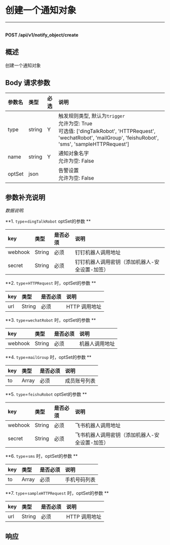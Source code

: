 # 创建一个通知对象

---

<br />**POST /api/v1/notify_object/create**

## 概述
创建一个通知对象




## Body 请求参数

| 参数名        | 类型     | 必选   | 说明              |
|:-----------|:-------|:-----|:----------------|
| type | string | Y | 触发规则类型, 默认为`trigger`<br>允许为空: True <br>可选值: ['dingTalkRobot', 'HTTPRequest', 'wechatRobot', 'mailGroup', 'feishuRobot', 'sms', 'sampleHTTPRequest'] <br> |
| name | string | Y | 通知对象名字<br>允许为空: False <br> |
| optSet | json |  | 告警设置<br>允许为空: False <br> |

## 参数补充说明


*数据说明.*


**1. `type`=`dingTalkRobot` optSet的参数 **

| key      | 类型   | 是否必须 | 说明    |
| :------- | :----- | :------- | :------------------ |
| webhook  | String | 必须    | 钉钉机器⼈调⽤地址 |
| secret   | String | 必须    | 钉钉机器⼈调⽤密钥（添加机器⼈-安全设置-加签） |


**2. `type`=`HTTPRequest` 时，optSet的参数 **

| key      | 类型   | 是否必须 | 说明  |
| :------- | :----- | :------- | :----------- |
| url      | String | 必须 | HTTP 调⽤地址 |


**3. `type`=`wechatRobot` 时，optSet的参数 **

| key      | 类型   | 是否必须 | 说明  |
| :------- | :----- | :------- | :----------- |
| webhook  | String | 必须    | 机器⼈调⽤地址 |

**4. `type`=`mailGroup` 时，optSet的参数 **

| key      | 类型   | 是否必须 | 说明  |
| :------- | :----- | :------- | :----------- |
| to  | Array | 必须    | 成员账号列表 |

**5. `type`=`feishuRobot` optSet的参数 **

| key      | 类型   | 是否必须 | 说明    |
| :------- | :----- | :------- | :------------------ |
| webhook  | String | 必须    | 飞书机器⼈调⽤地址 |
| secret   | String | 必须    | 飞书机器⼈调⽤密钥（添加机器⼈-安全设置-加签） |

**6. `type`=`sms` 时，optSet的参数 **

 | key      | 类型   | 是否必须 | 说明  |
 | :------- | :----- | :------- | :----------- |
 | to  | Array | 必须    | 手机号码列表 |

**7. `type`=`sampleHTTPRequest` 时，optSet的参数 **

| key      | 类型   | 是否必须 | 说明  |
| :------- | :----- | :------- | :----------- |
| url      | String | 必须 | HTTP 调⽤地址 |






## 响应
```shell
 
```





